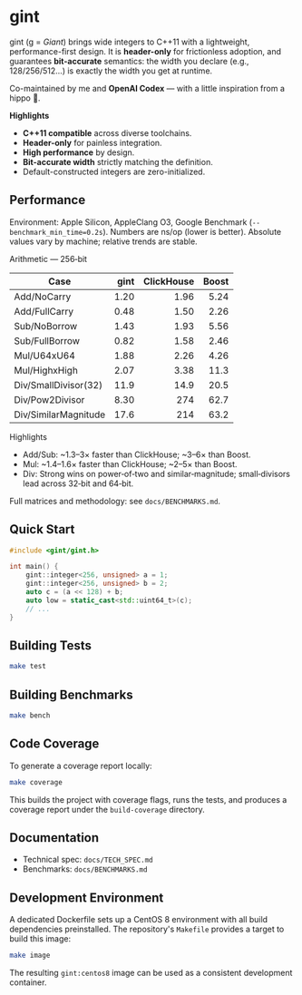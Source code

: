 # gint

gint (g = *Giant*) brings wide integers to C++11 with a lightweight, performance-first design. It is **header-only** for frictionless adoption, and guarantees **bit-accurate** semantics: the width you declare (e.g., 128/256/512…) is exactly the width you get at runtime.

Co-maintained by me and **OpenAI Codex** — with a little inspiration from a hippo 🦛.

**Highlights**

* **C++11 compatible** across diverse toolchains.
* **Header-only** for painless integration.
* **High performance** by design.
* **Bit-accurate width** strictly matching the definition.
* Default-constructed integers are zero-initialized.

## Performance

Environment: Apple Silicon, AppleClang O3, Google Benchmark (`--benchmark_min_time=0.2s`). Numbers are ns/op (lower is better). Absolute values vary by machine; relative trends are stable.

Arithmetic — 256‑bit

| Case                   | gint | ClickHouse | Boost |
| ---------------------- | ---: | ---------: | ----: |
| Add/NoCarry            | 1.20 |       1.96 |  5.24 |
| Add/FullCarry          | 0.48 |       1.50 |  2.26 |
| Sub/NoBorrow           | 1.43 |       1.93 |  5.56 |
| Sub/FullBorrow         | 0.82 |       1.58 |  2.46 |
| Mul/U64xU64            | 1.88 |       2.26 |  4.26 |
| Mul/HighxHigh          | 2.07 |       3.38 | 11.3  |
| Div/SmallDivisor(32)   | 11.9 |       14.9 |  20.5 |
| Div/Pow2Divisor        | 8.30 |        274 |  62.7 |
| Div/SimilarMagnitude   | 17.6 |        214 |  63.2 |

Highlights
- Add/Sub: ~1.3–3× faster than ClickHouse; ~3–6× than Boost.
- Mul: ~1.4–1.6× faster than ClickHouse; ~2–5× than Boost.
- Div: Strong wins on power‑of‑two and similar‑magnitude; small‑divisors lead across 32‑bit and 64‑bit.

Full matrices and methodology: see `docs/BENCHMARKS.md`.


## Quick Start

```cpp
#include <gint/gint.h>

int main() {
    gint::integer<256, unsigned> a = 1;
    gint::integer<256, unsigned> b = 2;
    auto c = (a << 128) + b;
    auto low = static_cast<std::uint64_t>(c);
    // ...
}
```

## Building Tests

```bash
make test
```

## Building Benchmarks

```bash
make bench
```

## Code Coverage

To generate a coverage report locally:

```bash
make coverage
```

This builds the project with coverage flags, runs the tests, and
produces a coverage report under the `build-coverage` directory.

## Documentation

- Technical spec: `docs/TECH_SPEC.md`
- Benchmarks: `docs/BENCHMARKS.md`

## Development Environment

A dedicated Dockerfile sets up a CentOS 8 environment with all build
dependencies preinstalled. The repository's `Makefile` provides a target
to build this image:

```bash
make image
```

The resulting `gint:centos8` image can be used as a consistent
development container.
